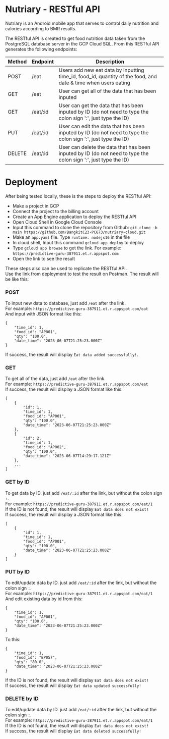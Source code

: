 # Nutriary - RESTful API

Nutriary is an Android mobile app that serves to control daily nutrition and calories according to BMR results.

The RESTful API is created to get food nutrition data taken from the PostgreSQL database server in the GCP Cloud SQL. From this RESTful API generates the following endpoints:

| Method | Endpoint | Description |
| ----------- | --------- | ---------- |
| POST | /eat | Users add new eat data by inputting time_id, food_id, quantity of the food, and date & time when users eating |
| GET | /eat | User can get all of the data that has been inputed |
| GET | /eat/:id | User can get the data that has been inputed by ID (do not need to type the colon sign ':', just type the ID) |
| PUT | /eat/:id | User can edit the data that has been inputed by ID (do not need to type the colon sign ':', just type the ID) |
| DELETE | /eat/:id | User can delete the data that has been inputed by ID (do not need to type the colon sign ':', just type the ID) |

# Deployment
After being tested locally, these is the steps to deploy the RESTful API:
  * Make a project in GCP
  * Connect the project to the billing account
  * Create an App Engine application to deploy the RESTful API
  * Open Cloud Shell in Google Cloud Console
  * Input this command to clone the repository from Github: `git clone -b main https://github.com/BangkitC23-PC673/nutriary-cloud.git`
  * Make an `app.yaml` file. Type `runtime: nodejs16` in the file
  * In cloud shell, Input this command `gcloud app deploy` to deploy
  * Type `gcloud app browse` to get the link. For example: `https://predictive-guru-387911.et.r.appspot.com`
  * Open the link to see the result

These steps also can be used to replicate the RESTful API. <br>
Use the link from deployment to test the result on Postman. The result will be like this:

### POST
To input new data to database, just add `/eat` after the link. <br>
For example: `https://predictive-guru-387911.et.r.appspot.com/eat` <br>
And input with JSON format like this:
```
{
    "time_id": 1,
    "food_id": "AP001",
    "qty": "100.0",
    "date_time": "2023-06-07T21:25:23.000Z"
}
```
If success, the result will display `Eat data added successfully!`.

### GET
To get all of the data, just add `/eat` after the link. <br>
For example: `https://predictive-guru-387911.et.r.appspot.com/eat` <br>
If success, the result will display a JSON format like this:
```
[
    {
        "id": 1,
        "time_id": 1,
        "food_id": "AP001",
        "qty": "100.0",
        "date_time": "2023-06-07T21:25:23.000Z"
    },
    {
        "id": 2,
        "time_id": 1,
        "food_id": "AP002",
        "qty": "100.0",
        "date_time": "2023-06-07T14:29:17.121Z"
    },
    ...
]
```

### GET by ID
To get data by ID. just add `/eat/:id` after the link, but without the colon sign `:`. <br>
For example: `https://predictive-guru-387911.et.r.appspot.com/eat/1` <br>
If the ID is not found, the result will display `Eat data does not exist!` <br>
If success, the result will display a JSON format like this:
```
[
    {
        "id": 1,
        "time_id": 1,
        "food_id": "AP001",
        "qty": "100.0",
        "date_time": "2023-06-07T21:25:23.000Z"
    }
]
```

### PUT by ID
To edit/update data by ID. just add `/eat/:id` after the link, but without the colon sign `:`. <br>
For example: `https://predictive-guru-387911.et.r.appspot.com/eat/1` <br>
And edit existing data by id from this:
```
{
    "time_id": 1,
    "food_id": "AP001",
    "qty": "100.0",
    "date_time": "2023-06-07T21:25:23.000Z"
}
```
To this:
```
{
    "time_id": 1,
    "food_id": "BP057",
    "qty": "80.0",
    "date_time": "2023-06-07T21:25:23.000Z"
}
```
If the ID is not found, the result will display `Eat data does not exist!` <br>
If success, the result will display `Eat data updated successfully!`

### DELETE by ID
To edit/update data by ID. just add `/eat/:id` after the link, but without the colon sign `:`. <br>
For example: `https://predictive-guru-387911.et.r.appspot.com/eat/1` <br>
If the ID is not found, the result will display `Eat data does not exist!` <br>
If success, the result will display `Eat data deleted successfully!`
